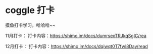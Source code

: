 # coggle 打卡

摸鱼打卡学习，哈哈哈~~

11月打卡：
打卡内容：<https://shimo.im/docs/dumrsexTRJkqSgIC/rea>

12月打卡：
打卡内容：<https://shimo.im/docs/dqiwqt0T7fwl8Day/read>
